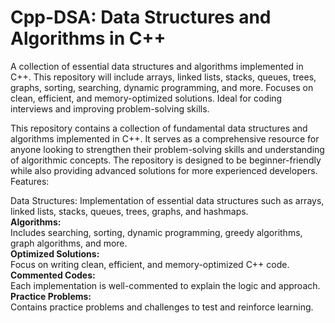 # Cpp-DSA: Data Structures and Algorithms in C++
A collection of essential data structures and algorithms implemented in C++. This repository will include arrays, linked lists, stacks, queues, trees, graphs, sorting, searching, dynamic programming, and more. Focuses on clean, efficient, and memory-optimized solutions. Ideal for coding interviews and improving problem-solving skills.


This repository contains a collection of fundamental data structures and algorithms implemented in C++. It serves as a comprehensive resource for anyone looking to strengthen their problem-solving skills and understanding of algorithmic concepts. The repository is designed to be beginner-friendly while also providing advanced solutions for more experienced developers.
Features:

Data Structures: Implementation of essential data structures such as arrays, linked lists, stacks, queues, trees, graphs, and 
hashmaps.  
               **Algorithms:**  
               Includes searching, sorting, dynamic programming, greedy algorithms, graph algorithms, and more.  
               **Optimized Solutions:**  
               Focus on writing clean, efficient, and memory-optimized C++ code.  
               **Commented Codes:**  
               Each implementation is well-commented to explain the logic and approach.  
               **Practice Problems:**  
               Contains practice problems and challenges to test and reinforce learning.
